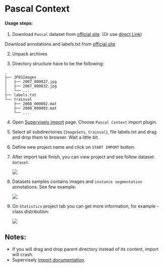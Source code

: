 # Pascal Context 


#### Usage steps:
1) Download `Pascal` dataset from [official site](http://host.robots.ox.ac.uk/pascal/VOC/voc2012/index.html). (Or use [direct Link](http://host.robots.ox.ac.uk/pascal/VOC/voc2012/VOCtrainval_11-May-2012.tar))

Download annotations and labels.txt from [official site](https://cs.stanford.edu/~roozbeh/pascal-context/)


2) Unpack archives

3) Directory structure have to be the following:

```
.
├── JPEGImages
│   ├── 2007_000027.jpg
│   ├── 2007_000032.jpg
│   └── ...
├── labels.txt
└── trainval
    ├── 2008_000002.mat
    ├── 2008_000003.mat
    └── ...

```

4) Open [Supervisely import](supervise.ly/import) page. Choose `Pascal Context` import plugin.

5) Select all subdirectories (`ImageSets`, `trainval`), file labels.txt and drag and drop them to browser. Wait a little bit.

6) Define new project name and click on `START IMPORT` button.

7) After import task finish, you can view project and see follow dataset: `dataset`.

    ![](https://i.imgur.com/23zor6P.png)

8) Datasets samples contains images and `instance segmentation` annotations. See few example:

    ![](https://i.imgur.com/aGHO0He.png)


9) On `Statistics` project tab you can get more information, for example - class distribution:

    ![](https://i.imgur.com/WVMA7aP.png)
    
## Notes:
* If you will drag and drop parent directory instead of its content, import will crash.
* Supervisely [import documentation](https://docs.supervise.ly/import/).



